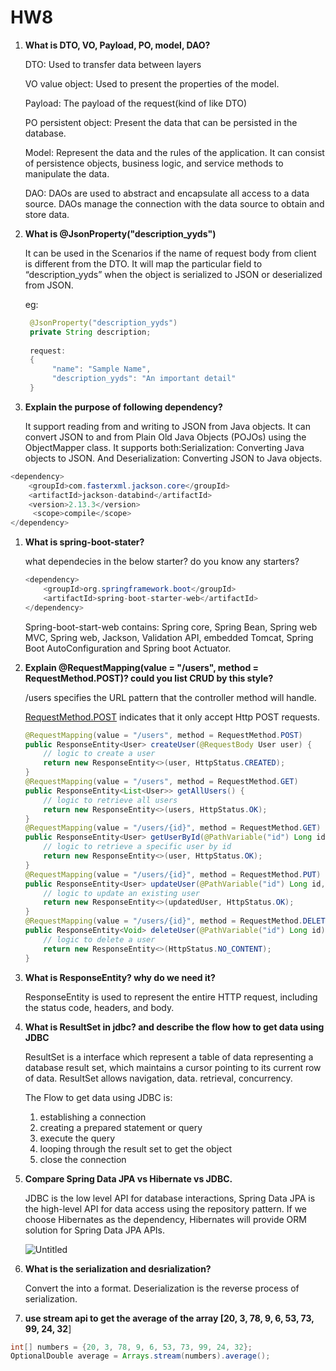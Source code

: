 # HW8

1. **What is DTO, VO, Payload, PO, model, DAO?**
    
    DTO: Used to transfer data between layers
    
    VO value object: Used to present the properties of the model.
    
    Payload: The payload of the request(kind of like DTO)
    
    PO persistent object: Present the data that can be persisted in the database.
    
    Model: Represent the data and the rules of the application. It can consist of persistence objects, business logic, and service methods to manipulate the data.
    
    DAO: DAOs are used to abstract and encapsulate all access to a data source. DAOs manage the connection with the data source to obtain and store data.
    
2. **What is @JsonProperty("description_yyds")**
    
    It can be used in the Scenarios if the name of request body from client is different from the DTO. It will map the particular field to “description_yyds” when the object is serialized to JSON or deserialized from JSON.
    
    eg:
    
    ```java
     @JsonProperty("description_yyds")
     private String description;
     
     request:
     {
    	  "name": "Sample Name",
    	  "description_yyds": "An important detail"
     }
    ```
    
3. **Explain the purpose of following dependency?**
    
    It support reading from and writing to JSON from Java objects. It can convert JSON to and from Plain Old Java Objects (POJOs) using the ObjectMapper class. It supports both:Serialization: Converting Java objects to JSON. And Deserialization: Converting JSON to Java objects.
    

```java
<dependency> 
	<groupId>com.fasterxml.jackson.core</groupId> 
	<artifactId>jackson-databind</artifactId> 
	<version>2.13.3</version>
	 <scope>compile</scope>
</dependency>
```

1. **What is spring-boot-stater?** 
    
    what dependecies in the below starter? do you know any starters?
    
    ```java
    <dependency> 
    	<groupId>org.springframework.boot</groupId> 
    	<artifactId>spring-boot-starter-web</artifactId>
    </dependency>
    ```
    
    Spring-boot-start-web contains: Spring core, Spring Bean, Spring web MVC, Spring web, Jackson, Validation API, embedded Tomcat, Spring Boot AutoConfiguration and Spring boot Actuator.
    
2. **Explain @RequestMapping(value = "/users", method = RequestMethod.POST)? could you list CRUD by this style?**
    
    /users specifies the URL pattern that the controller method will handle.
    
    [RequestMethod.POST](http://RequestMethod.POST) indicates that it only accept Http POST requests.
    
    ```java
    @RequestMapping(value = "/users", method = RequestMethod.POST)
    public ResponseEntity<User> createUser(@RequestBody User user) {
        // logic to create a user
        return new ResponseEntity<>(user, HttpStatus.CREATED);
    }
    @RequestMapping(value = "/users", method = RequestMethod.GET)
    public ResponseEntity<List<User>> getAllUsers() {
        // logic to retrieve all users
        return new ResponseEntity<>(users, HttpStatus.OK);
    }
    @RequestMapping(value = "/users/{id}", method = RequestMethod.GET)
    public ResponseEntity<User> getUserById(@PathVariable("id") Long id) {
        // logic to retrieve a specific user by id
        return new ResponseEntity<>(user, HttpStatus.OK);
    }
    @RequestMapping(value = "/users/{id}", method = RequestMethod.PUT)
    public ResponseEntity<User> updateUser(@PathVariable("id") Long id, @RequestBody User user) {
        // logic to update an existing user
        return new ResponseEntity<>(updatedUser, HttpStatus.OK);
    }
    @RequestMapping(value = "/users/{id}", method = RequestMethod.DELETE)
    public ResponseEntity<Void> deleteUser(@PathVariable("id") Long id) {
        // logic to delete a user
        return new ResponseEntity<>(HttpStatus.NO_CONTENT);
    }
    ```
    
3. **What is ResponseEntity? why do we need it?**
    
    ResponseEntity is used to represent the entire HTTP request,  including the status code, headers, and body.
    
4. **What is ResultSet in jdbc? and describe the flow how to get data using JDBC**
    
    ResultSet is a interface which represent a table of data representing a database result set, which maintains a cursor pointing to its current row of data. ResultSet allows navigation, data. retrieval, concurrency.
    
    The Flow to get data using JDBC is:
    
    1. establishing a connection
    2. creating a prepared statement or query
    3. execute the query
    4. looping through the result set to get the object
    5. close the connection
5. **Compare Spring Data JPA vs Hibernate vs JDBC.**
    
    JDBC is the low level API for database interactions, Spring Data JPA is the high-level API for data access using the repository pattern. If we choose Hibernates as the dependency, Hibernates will provide ORM solution for Spring Data JPA APIs.
    
    ![Untitled](HW8%2064f1d8f94d0a484f95a376678e2ce004/Untitled.png)
    
6. **What is the serialization and desrialization?**
    
    Convert the into a format. Deserialization is the reverse process of serialization.
    
7. **use stream api to get the average of the array [20, 3, 78, 9, 6, 53, 73, 99, 24, 32**]

```java
int[] numbers = {20, 3, 78, 9, 6, 53, 73, 99, 24, 32};
OptionalDouble average = Arrays.stream(numbers).average();
```
